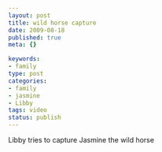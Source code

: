 ```yaml
--- 
layout: post
title: wild horse capture
date: 2009-08-18
published: true
meta: {}

keywords: 
- family
type: post
categories: 
- family
- jasmine
- Libby
tags: video
status: publish
---
```

Libby tries to capture Jasmine the wild horse
